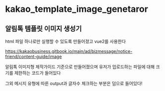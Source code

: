 # kakao_template_image_genetaror
알림톡 템플릿 이미지 생성기
---

html 파일 하나로만 실행할 수 있도록 만들어졌고 vue2를 사용한다

https://kakaobusiness.gitbook.io/main/ad/bizmessage/notice-friend/content-guide/image

알림톡 이미지형 제작가이드 기준으로 만들어졌으며 유저가 업로드하는 파일에 대해 크기를 제한하는 코드가 들어있다

그외 메시지 유형에 따른 output과 글자수 체크하는 부분은 덤으로 들어있다!
